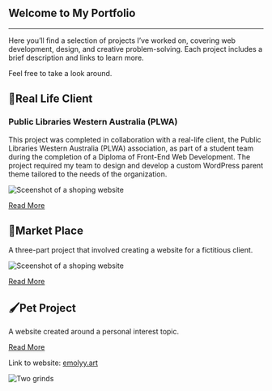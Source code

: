 
<title>Portfolio</title>
<meta property="og:title" content="Item 1"/>
<meta name="description" content="Longer description that will appear on Google and the likes. " />
<meta name="page-identifier" content="portfolio">


<meta property="og:description" content="Short description tagline for embeds." />

</head>

<section class="content">


## Welcome to My Portfolio

---

Here you’ll find a selection of projects I’ve worked on, covering web development, design, and creative problem-solving. Each project includes a brief description and links to learn more.

Feel free to take a look around.


</section>
<section class="content">


## 📖Real Life Client 

### Public Libraries Western Australia (PLWA) 

This project was completed in collaboration with a real-life client, the Public Libraries Western Australia (PLWA) association, as part of a student team during the completion of a Diploma of Front-End Web Development. The project required my team to design and develop a custom WordPress parent theme tailored to the needs of the organization. 

![Sceenshot of a shoping website](/assets/plwa.png)

[Read More](./plwa)


</section>
<section class="content">


## 🫧Market Place

A three-part project that involved creating a website for a fictitious client. 

![Sceenshot of a shoping website](/assets/marketplace.png)

[Read More](./market-place)


</section>
<section class="content">


## 🖌️Pet Project

A website created around a personal interest topic.

[Read More](./pet-project)


Link to website: [emolyy.art](https://emolyy.art/)

![Two grinds](https://imagedelivery.net/2DJRavW3O9VLw5fFBBZYRA/49bd6682-6073-4ad5-a4c5-566066539500/public)


</section>


